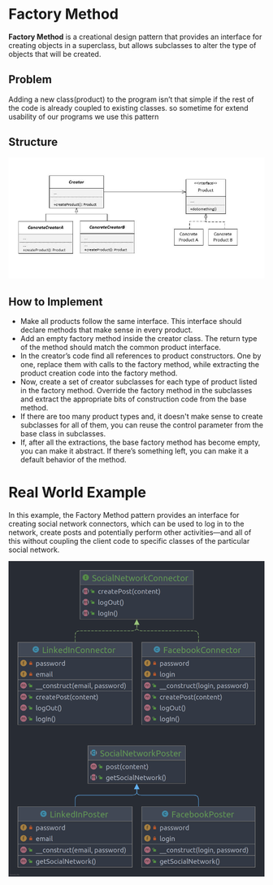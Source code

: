 # Factory Method

**Factory Method** is a creational design pattern that provides an interface for creating objects in a superclass, but
allows subclasses to alter the type of objects that will be created.

## Problem

Adding a new class(product) to the program isn’t that simple if the rest of the code is already coupled to existing
classes. so sometime for extend usability of our programs we use this pattern

## Structure

<img src="assets/scheme.jpg" alt="Factory Method"/>

## How to Implement

- Make all products follow the same interface. This interface should declare methods that make sense in every product.
- Add an empty factory method inside the creator class. The return type of the method should match the common product
  interface.
- In the creator’s code find all references to product constructors. One by one, replace them with calls to the factory
  method, while extracting the product creation code into the factory method.
- Now, create a set of creator subclasses for each type of product listed in the factory method. Override the factory
  method in the subclasses and extract the appropriate bits of construction code from the base method.
- If there are too many product types and, it doesn't make sense to create subclasses for all of them, you can reuse the
  control parameter from the base class in subclasses.
- If, after all the extractions, the base factory method has become empty, you can make it abstract. If there’s
  something left, you can make it a default behavior of the method.

# Real World Example

In this example, the Factory Method pattern provides an interface for creating social network connectors, which can be
used to log in to the network, create posts and potentially perform other activities—and all of this without coupling
the client code to specific classes of the particular social network.

<img src="assets/uml.png" alt="Factory Method Example"/>
